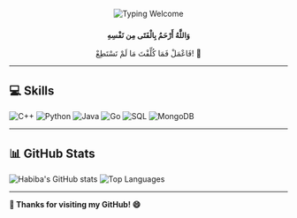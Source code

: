 <div align="center">

![Typing Welcome](https://readme-typing-svg.herokuapp.com?font=Fira+Code&size=36&duration=3000&pause=500&color=FF69B4&width=600&lines=Welcome+to+my+GitHub!)

### <sub>وَاللَّهُ أَرْحَمُ بِالْفَتَى مِن نَفْسِهِ  
فَاعْمَلْ فَمَا كُلِّفْتَ مَا لَمْ تَسْتَطِعْ! 🤍</sub>

</div>

---

## 💻 Skills

![C++](https://img.shields.io/badge/C++-00599C?style=for-the-badge&logo=c%2B%2B&logoColor=white)
![Python](https://img.shields.io/badge/Python-3776AB?style=for-the-badge&logo=python&logoColor=white)
![Java](https://img.shields.io/badge/Java-007396?style=for-the-badge&logo=java&logoColor=white)
![Go](https://img.shields.io/badge/Go-00ADD8?style=for-the-badge&logo=go&logoColor=white)
![SQL](https://img.shields.io/badge/SQL-4479A1?style=for-the-badge&logo=postgresql&logoColor=white)
![MongoDB](https://img.shields.io/badge/MongoDB-47A248?style=for-the-badge&logo=mongodb&logoColor=white)

---

## 📊 GitHub Stats

![Habiba's GitHub stats](https://github-readme-stats.vercel.app/api?username=Habiba-Adel&show_icons=true&theme=radical)
![Top Languages](https://github-readme-stats.vercel.app/api/top-langs/?username=Habiba-Adel&layout=compact&theme=radical)

---

**🌟 Thanks for visiting my GitHub! 😄**
